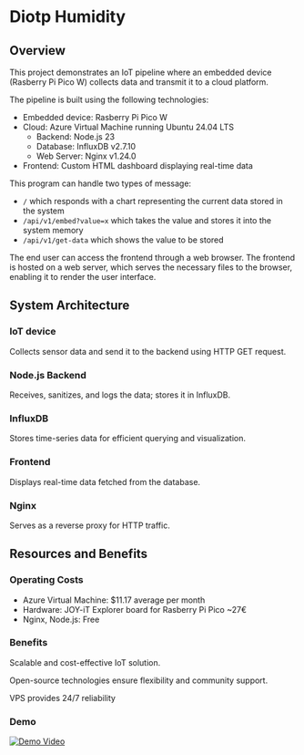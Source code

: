 #   Diotp Humidity



## Overview

This project demonstrates an IoT pipeline where an embedded device (Rasberry Pi Pico W) collects data and transmit it to a cloud platform. 

The pipeline is built using the following technologies:

- Embedded device: Rasberry Pi Pico W
- Cloud: Azure Virtual Machine running Ubuntu 24.04 LTS
    - Backend: Node.js 23
    - Database: InfluxDB v2.7.10
    - Web Server: Nginx v1.24.0
- Frontend: Custom HTML dashboard displaying real-time data

This program can handle two types of message:

- `/` which responds with a chart representing the current data stored in the system
- `/api/v1/embed?value=x` which takes the value and stores it into the system memory
- `/api/v1/get-data` which shows the value to be stored

The end user can access the frontend through a web browser. The frontend is hosted on a web server, which serves the necessary files to the browser, enabling it to render the user interface.

## System Architecture 

### IoT device

Collects sensor data and send it to the backend using HTTP GET request.

### Node.js Backend

Receives, sanitizes, and logs the data; stores it in InfluxDB.

### InfluxDB

Stores time-series data for efficient querying and visualization.

### Frontend

Displays real-time data fetched from the database.

### Nginx

Serves as a reverse proxy for HTTP traffic.


## Resources and Benefits

### Operating Costs

- Azure Virtual Machine: $11.17 average per month
- Hardware: JOY-iT Explorer board for Rasberry Pi Pico ~27€
- Nginx, Node.js: Free

### Benefits

Scalable and cost-effective IoT solution.

Open-source technologies ensure flexibility and community support.

VPS provides 24/7 reliability

### Demo 
[![Demo Video](https://img.youtube.com/vi/YOUR_VIDEO_ID/0.jpg)](https://www.youtube.com/watch?v=4S8vpAUcOuk&ab_channel=IrisNguyen)